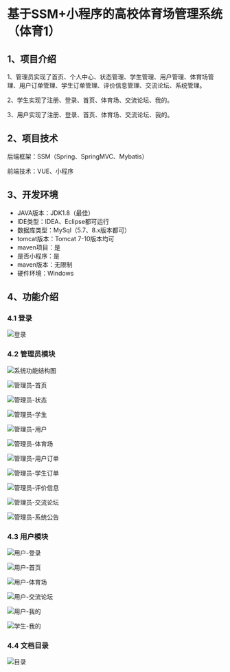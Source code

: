 # 基于SSM+小程序的高校体育场管理系统（体育1）

## 1、项目介绍

1、管理员实现了首页、个人中心、状态管理、学生管理、用户管理、体育场管理、用户订单管理、学生订单管理、评价信息管理、交流论坛、系统管理。

2、学生实现了注册、登录、首页、体育场、交流论坛、我的。

3、用户实现了注册、登录、首页、体育场、交流论坛、我的。

## 2、项目技术

后端框架：SSM（Spring、SpringMVC、Mybatis）

前端技术：VUE、小程序

## 3、开发环境

- JAVA版本：JDK1.8（最佳）
- IDE类型：IDEA、Eclipse都可运行
- 数据库类型：MySql（5.7、8.x版本都可） 
- tomcat版本：Tomcat 7-10版本均可
- maven项目：是
- 是否小程序：是
- maven版本：无限制
- 硬件环境：Windows


## 4、功能介绍

### 4.1 登录

![登录](https://www.codemarket.fun/202408132310521.png)

### 4.2 管理员模块

![系统功能结构图](https://www.codemarket.fun/202407281251613.png)

![管理员-首页](https://www.codemarket.fun/202407281251879.png)

![管理员-状态](https://www.codemarket.fun/202407281251308.png)

![管理员-学生](https://www.codemarket.fun/202407281251894.png)

![管理员-用户](https://www.codemarket.fun/202407281251924.png)

![管理员-体育场](https://www.codemarket.fun/202407281251881.png)

![管理员-用户订单](https://www.codemarket.fun/202407281252600.png)

![管理员-学生订单](https://www.codemarket.fun/202407281251898.png)

![管理员-评价信息](https://www.codemarket.fun/202407281251753.png)

![管理员-交流论坛](https://www.codemarket.fun/202407281251680.png)

![管理员-系统公告](https://www.codemarket.fun/202407281251908.png)

### 4.3 用户模块

![用户-登录](https://www.codemarket.fun/202407281252456.png)

![用户-首页](https://www.codemarket.fun/202407281252484.png)

![用户-体育场](https://www.codemarket.fun/202407281252500.png)

![用户-交流论坛](https://www.codemarket.fun/202407281252472.png)

![用户-我的](https://www.codemarket.fun/202407281252474.png)

![学生-我的](https://www.codemarket.fun/202407281252513.png)

### 4.4 文档目录

![目录](https://www.codemarket.fun/202407281255216.png)